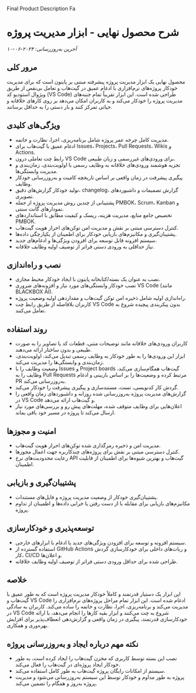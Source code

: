 Final Product Description Fa



# شرح محصول نهایی - ابزار مدیریت پروژه

*آخرین به‌روزرسانی: ۲۰۲۴-۰۶-۱۰*

## مرور کلی

محصول نهایی یک ابزار مدیریت پروژه پیشرفته مبتنی بر پایتون است که برای مدیریت خودکار پروژه‌های نرم‌افزاری با ادغام عمیق در گیت‌هاب و تعامل بی‌نقص از طریق ویژوال استودیو کد (VS Code) طراحی شده است. این ابزار تقریباً تمام جنبه‌های مدیریت پروژه را خودکار می‌کند و به کاربران امکان می‌دهد بر روی کارهای خلاقانه و حیاتی تمرکز کنند و بار دستی را به حداقل برسانند.

## ویژگی‌های کلیدی

* مدیریت کامل چرخه عمر پروژه شامل برنامه‌ریزی، اجرا، نظارت و خاتمه.
* ادغام عمیق با گیت‌هاب برای Issues، Projects، Pull Requests، Wikis و Actions.
* رابط چت تعاملی درون VS Code برای ورودی‌های غیررسمی و زبان طبیعی.
* تجزیه هوشمند ورودی‌های خلاقانه به وظایف رسمی با اولویت‌بندی، زمان‌بندی و مدیریت وابستگی‌ها.
* پیگیری پیشرفت در زمان واقعی بر اساس تاریخچه کامیت و به‌روزرسانی خودکار وظایف.
* تولید خودکار گزارش‌های دقیق، changelog، گزارش تصمیمات و داشبوردهای تصویری.
* پشتیبانی از چندین روش مدیریت پروژه از جمله PMBOK، Scrum، Kanban و نمودارهای گانت سنتی.
* تخصیص جامع منابع، مدیریت هزینه، ریسک و کیفیت مطابق با استانداردهای PMBOK.
* کنترل دسترسی مبتنی بر نقش و مدیریت امن توکن‌های احراز هویت گیت‌هاب.
* پشتیبان‌گیری و مکانیزم‌های بازیابی خودکار برای اطمینان از یکپارچگی داده‌ها.
* سیستم افزونه قابل توسعه برای افزودن ویژگی‌ها و ادغام‌های جدید.
* نیاز حداقلی به ورودی دستی فراتر از توصیف اولیه وظایف خلاقانه.

## نصب و راه‌اندازی

* نصب به عنوان یک بسته/کتابخانه پایتون با ایجاد خودکار محیط مجازی.
* نصب خودکار وابستگی‌های مورد نیاز و افزونه‌های ضروری VS Code (مانند BLACKBOX AI).
* راه‌اندازی اولیه شامل ذخیره امن توکن گیت‌هاب و مقداردهی اولیه وضعیت پروژه.
* کاربران بلافاصله از طریق رابط چت VS Code بدون پیکربندی پیچیده شروع به تعامل می‌کنند.

## روند استفاده

* کاربران ورودی‌های خلاقانه مانند توضیحات متنی، قطعات کد یا تصاویر را به صورت طبیعی و بدون ساختار ارائه می‌دهند.
* ابزار این ورودی‌ها را به طور خودکار به وظایف رسمی تبدیل می‌کند، اولویت‌بندی، زمان‌بندی و وابستگی‌ها را مدیریت می‌کند.
* وضعیت وظایف را با Issues و Project boards گیت‌هاب همگام‌سازی می‌کند، وظایف را به Pull Requests مرتبط کرده و وضعیت‌ها را بر اساس بازبینی و ادغام PR به‌روزرسانی می‌کند.
* گردش کار کدنویسی، تست، مستندسازی و پیگیری پیشرفت را خودکار می‌کند.
* گزارش‌های مدیریت پروژه به‌روزرسانی شده روزانه و داشبوردهای زمان واقعی را در VS Code و گیت‌هاب ارائه می‌دهد.
* اعلان‌هایی برای وظایف متوقف شده، مهلت‌های پیش رو و بررسی‌های مورد نیاز ارسال می‌کند تا پروژه در مسیر خود باقی بماند.

## امنیت و مجوزها

* مدیریت امن و ذخیره رمزگذاری شده توکن‌های احراز هویت گیت‌هاب.
* کنترل دسترسی مبتنی بر نقش برای پروژه‌های چندکاربره جهت اعمال مجوزها.
* رعایت محدودیت‌های نرخ API گیت‌هاب و بهترین شیوه‌ها برای اطمینان از قابلیت اطمینان.

## پشتیبان‌گیری و بازیابی

* پشتیبان‌گیری خودکار از وضعیت مدیریت پروژه و فایل‌های مستندات.
* مکانیزم‌های بازیابی برای مقابله با از دست رفتن یا خرابی داده‌ها و اطمینان از تداوم پروژه.

## توسعه‌پذیری و خودکارسازی

* سیستم افزونه و توسعه برای افزودن ویژگی‌های جدید یا ادغام با ابزارهای خارجی.
* استفاده گسترده از GitHub Actions و ربات‌های داخلی برای خودکارسازی گردش کار، CI/CD و اعلان‌ها.
* طراحی شده برای حداقل ورودی دستی فراتر از توصیف اولیه وظایف خلاقانه.

## خلاصه

این ابزار یک دستیار قدرتمند و کاملاً خودکار مدیریت پروژه است که به طور عمیق با گیت‌هاب و VS Code ادغام شده است. این ابزار تمام مراحل پروژه‌های نرم‌افزاری را مدیریت می‌کند و برنامه‌ریزی، اجرا، نظارت و خاتمه را ساده می‌کند. کاربران به سادگی در VS Code شروع به چت می‌کنند و ابزار بقیه کارها را انجام می‌دهد، با ارائه خودکارسازی قدرتمند، پیگیری در زمان واقعی و گزارش‌دهی انعطاف‌پذیر برای افزایش بهره‌وری و همکاری.

## نکته مهم درباره ایجاد و به‌روزرسانی پروژه

* نصب این بسته توسط کاربری که مخزن گیت‌هاب را ایجاد کرده است، به طور خودکار ایجاد پروژه‌ای در گیت‌هاب را فعال می‌کند.
* سیستم از امکانات رایگان پروژه گیت‌هاب به طور کامل استفاده می‌کند.
* پروژه به طور مداوم و خودکار توسط این سیستم به‌روزرسانی می‌شود و مدیریت پروژه به‌روز و همگام را تضمین می‌کند.